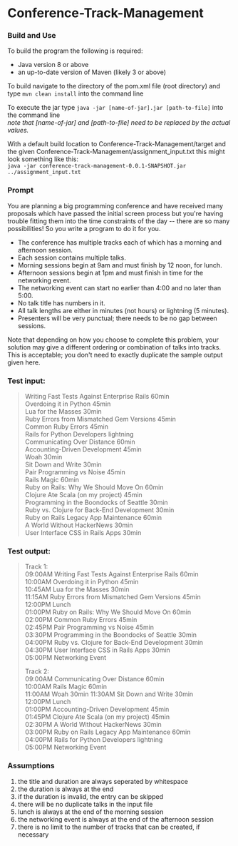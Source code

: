 # Conference-Track-Management

### Build and Use

To build the program the following is required:
- Java version 8 or above
- an up-to-date version of Maven (likely 3 or above)

To build navigate to the directory of the pom.xml file (root directory) and type `mvn clean install` into the command line

To execute the jar type `java -jar [name-of-jar].jar [path-to-file]` into the command line  
*note that [name-of-jar] and [path-to-file] need to be replaced by the actual values.* 

With a default build location to Conference-Track-Management/target and the given Conference-Track-Management/assignment_input.txt this 
might look something like this:  
`java -jar conference-track-management-0.0.1-SNAPSHOT.jar ../assignment_input.txt`

### Prompt 

You are planning a big programming conference and have received many
proposals which have passed the initial screen process but you're having
trouble fitting them into the time constraints of the day -- there are so
many possibilities! So you write a program to do it for you.
* The conference has multiple tracks each of which has a morning and
afternoon session.
* Each session contains multiple talks.
* Morning sessions begin at 9am and must finish by 12 noon, for lunch.
* Afternoon sessions begin at 1pm and must finish in time for the networking
event.
* The networking event can start no earlier than 4:00 and no later than 5:00.
* No talk title has numbers in it.
* All talk lengths are either in minutes (not hours) or lightning (5
minutes).
* Presenters will be very punctual; there needs to be no gap between
sessions.

Note that depending on how you choose to complete this problem, your solution
may give a different ordering or combination of talks into tracks. This is
acceptable; you don't need to exactly duplicate the sample output given here.

### Test input:  
> Writing Fast Tests Against Enterprise Rails 60min  
> Overdoing it in Python 45min  
> Lua for the Masses 30min  
> Ruby Errors from Mismatched Gem Versions 45min  
> Common Ruby Errors 45min  
> Rails for Python Developers lightning  
> Communicating Over Distance 60min  
> Accounting-Driven Development 45min  
> Woah 30min  
> Sit Down and Write 30min  
> Pair Programming vs Noise 45min  
> Rails Magic 60min  
> Ruby on Rails: Why We Should Move On 60min  
> Clojure Ate Scala (on my project) 45min  
> Programming in the Boondocks of Seattle 30min  
> Ruby vs. Clojure for Back-End Development 30min  
> Ruby on Rails Legacy App Maintenance 60min  
> A World Without HackerNews 30min  
> User Interface CSS in Rails Apps 30min  

### Test output:
> Track 1:  
> 09:00AM Writing Fast Tests Against Enterprise Rails 60min  
> 10:00AM Overdoing it in Python 45min  
> 10:45AM Lua for the Masses 30min  
> 11:15AM Ruby Errors from Mismatched Gem Versions 45min  
> 12:00PM Lunch  
> 01:00PM Ruby on Rails: Why We Should Move On 60min  
> 02:00PM Common Ruby Errors 45min  
> 02:45PM Pair Programming vs Noise 45min  
> 03:30PM Programming in the Boondocks of Seattle 30min  
> 04:00PM Ruby vs. Clojure for Back-End Development 30min  
> 04:30PM User Interface CSS in Rails Apps 30min  
> 05:00PM Networking Event  
>  
> Track 2:  
> 09:00AM Communicating Over Distance 60min   
> 10:00AM Rails Magic 60min  
> 11:00AM Woah 30min 
> 11:30AM Sit Down and Write 30min  
> 12:00PM Lunch  
> 01:00PM Accounting-Driven Development 45min  
> 01:45PM Clojure Ate Scala (on my project) 45min  
> 02:30PM A World Without HackerNews 30min  
> 03:00PM Ruby on Rails Legacy App Maintenance 60min  
> 04:00PM Rails for Python Developers lightning  
> 05:00PM Networking Event  

### Assumptions

1. the title and duration are always seperated by whitespace
2. the duration is always at the end
3. if the duration is invalid, the entry can be skipped
4. there will be no duplicate talks in the input file
5. lunch is always at the end of the morning session
6. the networking event is always at the end of the afternoon session
7. there is no limit to the number of tracks that can be created, if necessary
